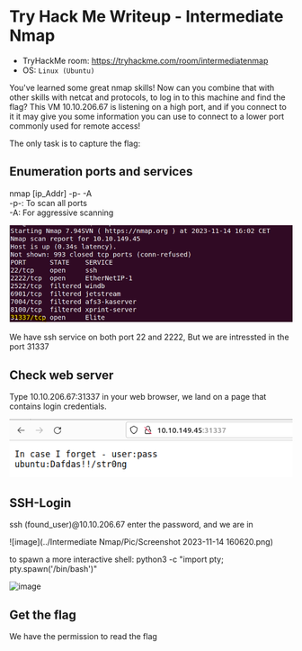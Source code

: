 # Try Hack Me Writeup - Intermediate Nmap
- TryHackMe room: <https://tryhackme.com/room/intermediatenmap>
- OS: `Linux (Ubuntu)`

You've learned some great nmap skills! Now can you combine that with other skills with netcat and protocols, to log in to this machine and find the flag? This VM 10.10.206.67 is listening on a high port, and if you connect to it it may give you some information you can use to connect to a lower port commonly used for remote access!

The only task is to capture the flag:

## Enumeration ports and services 
nmap [ip_Addr] -p- -A<br>
-p-: To scan all ports<br>
-A:  For aggressive scanning

![image](https://github.com/HDK99/TryHackMe_Writeups/blob/48163bde74e004faaac77f3162c0f21809448530/Intermediate%20Nmap/Pic/Screenshot%202023-11-14%20160457.png)

We have ssh service on both port 22 and 2222, But we are intressted in the port 31337

## Check web server
Type 10.10.206.67:31337 in your web browser, we land on a page that contains login credentials. 

![image](https://github.com/HDK99/TryHackMe_Writeups/blob/5d522a5c42acf62eb4d4b816265592d54a9b153b/Intermediate%20Nmap/Pic/Screenshot%202023-11-14%20155214.png)

## SSH-Login
ssh (found_user)@10.10.206.67
enter the password, and we are in


![image](../Intermediate Nmap/Pic/Screenshot 2023-11-14 160620.png)

to spawn a more interactive shell:
python3 -c "import pty; pty.spawn('/bin/bash')"

![image](https://github.com/HDK99/TryHackMe_Writeups/assets/105449114/db20b410-1f6d-4c77-bda7-7555cf5962a0)
## Get the flag
We have the permission to read the flag
